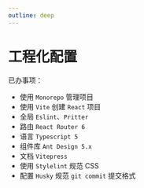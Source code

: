 ```yaml
---
outline: deep
---
```


# 工程化配置

已办事项：

- 使用 `Monorepo` 管理项目
- 使用 `Vite` 创建 `React` 项目
- 全局 `Eslint`、`Pritter`
- 路由 `React Router 6`
- 语言 `Typescript 5`
- 组件库 `Ant Design 5.x`
- 文档 `Vitepress`
- 使用 `Stylelint` 规范 CSS
- 配置 `Husky` 规范 `git commit` 提交格式

